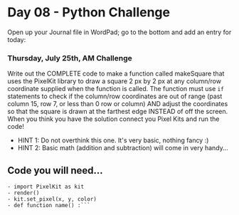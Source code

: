 # Day 08 - Python Challenge #

Open up your Journal file in WordPad; go to the bottom and add an entry for today:
### Thursday, July 25th, AM Challenge ###
Write out the COMPLETE code to make a function called makeSquare that uses the PixelKit library to draw a square 2 px by 2 px at any column/row coordinate supplied when the function is called. The function must use `if` statements to check if the column/row coordinates are out of range (past column 15, row 7, or less than 0 row or column) AND adjust the coordinates so that the square is drawn at the farthest edge INSTEAD of off the screen. When you think you have the solution connect you Pixel Kits and run the code!

- HINT 1: Do not overthink this one. It's very basic, nothing fancy :)
- HINT 2: Basic math (addition and subtraction) will come in very handy...

## Code you will need... ##
```- if True :
- import PixelKit as kit
- render()
- kit.set_pixel(x, y, color)
- def function name() :```
